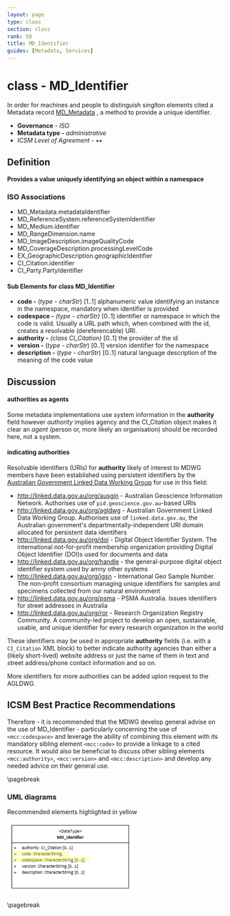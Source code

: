 ```yaml
---
layout: page
type: class
section: class
rank: 50
title: MD_Identifier
guides: [Metadata, Services]
---
```

# class - MD_Identifier

In order for machines and people to distinguish singlton elements cited a Metadata record [MD_Metadata](http://link.to.MD_Metadata) , a method to provide a unique identifier. 

- **Governance** -  *ISO*
- **Metadata type -** *administrative*
- *ICSM Level of Agreement* - ⭑⭑

## Definition
**Provides a value uniquely identifying an object within a namespace**

### ISO Associations

- MD_Metadata.metadataIdentifier
- MD_ReferenceSystem.referenceSystemIdentifier
- MD_Medium.identifier
- MD_RangeDimension.name
- MD_ImageDescription.imageQualityCode
- MD_CoverageDescription.processingLevelCode
- EX_GeographicDescription.geographicIdentifier
- CI_Citation.identifier 
- CI_Party.PartyIdentifier

#### Sub Elements for class MD_Identifier

- **code -** (*type - charStr*) [1..1] alphanumeric value identifying an instance in the namespace, mandatory when identifier is provided
- **codespace -** *(type - charStr)* [0..1] identifier or namespace in which the code is valid. Usually a URL path which, when combined with the id, creates a resolvable (dereferencable) URI.
- **authority -** *(class CI_Citation)* [0..1] the provider of the id
- **version -** (*type - charStr*) [0..1] version identifier for the namespace
- **description -** (*type - charStr*) [0..1] natural language description of the meaning of the code value

## Discussion 
#### authorities as agents
Some metadata implementations use system information in the **authority** field however *authority* implies agency and the CI_Citation object makes it clear an *agent* (person or, more likely an organisation) should be recorded here, not a system.

#### indicating authorities
Resolvable identifiers (URIs) for **authority** likely of interest to MDWG members have been established using persistent identifiers by the [Australian Government Linked Data Working Group](http://www.linked.data.gov.au) for use in this field:

* <http://linked.data.gov.au/org/ausgin> - Australian Geoscience Information Network. Authorises use of `pid.geoscience.gov.au`-based URIs
* <http://linked.data.gov.au/org/agldwg> - Australian Government Linked Data Working Group. Authorises use of `linked.data.gov.au`, the Australian government's departmentally-independent URI domain allocated for persistent data identifiers
* <http://linked.data.gov.au/org/doi> - Digital Object Identifier System. The international not-for-profit membership organization providing Digital Object Identifier (DOI)s used for documents and data
* <http://linked.data.gov.au/org/handle> - the general-purpose digital object identifier system used by amny other systems
* <http://linked.data.gov.au/org/igsn> - International Geo Sample Number. The non-profit consortium managing unique identifiers for samples and specimens collected from our natural environment
* <http://linked.data.gov.au/org/psma> - PSMA Australia. Issues identifiers for street addresses in Australia
* <http://linked.data.gov.au/org/ror> - Research Organization Registry Community. A community-led project to develop an open, sustainable, usable, and unique identifier for every research organization in the world

These identifiers may be used in appropriate **authority** fields (i.e. with a `CI_Citation` XML block) to better indicate authority agencies than either a (likely short-lived) website address or just the name of them in text and street address/phone contact information and so on.

More identifiers for more authorities can be added uplon request to the AGLDWG.

## ICSM Best Practice Recommendations

Therefore - it is recommended that the MDWG develop general advise on the use of MD_Identifier - particularly concerning the use of `<mcc:codespace>`  and leverage the ability of combining this element with its mandatory sibling element `<mcc:code>` to provide a linkage to a cited resource. It would also be beneficial to discuss other sibling elements `<mcc:authority>`, `<mcc:version>` and `<mcc:description>` and develop any needed advice on their general use.

\pagebreak

### UML diagrams

Recommended elements highlighted in yellow

![MDIdentifier](../images/class-MD_Identifier.png)

\pagebreak
